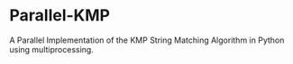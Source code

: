 # Parallel-KMP
A Parallel Implementation of the KMP String Matching Algorithm in Python using multiprocessing.
